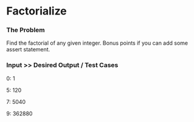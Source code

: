 # Factorialize

### The Problem

Find the factorial of any given integer.
Bonus points if you can add some assert statement.

### Input >> Desired Output / Test Cases

0: 1

5: 120

7: 5040

9: 362880